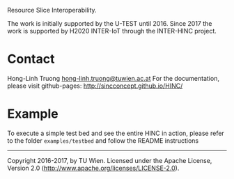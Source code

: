 Resource Slice Interoperability. 

The work is initially supported by the U-TEST until 2016. Since 2017 the work is supported 
by H2020 INTER-IoT  through the INTER-HINC project.

# Contact
Hong-Linh Truong <hong-linh.truong@tuwien.ac.at>
For the documentation, please visit github-pages: http://sincconcept.github.io/HINC/

# Example 
To execute a simple test bed and see the entire HINC in action, please refer to the folder `examples/testbed` and follow the README instructions

------------------------
Copyright 2016-2017, by TU Wien.
Licensed under the Apache License, Version 2.0 (http://www.apache.org/licenses/LICENSE-2.0).



